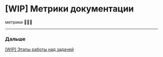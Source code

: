 # [WIP] Метрики документации

метрики 🤷🏻‍♀️

---

### Дальше

[[WIP] Этапы работы над задачей](%5BWIP%5D%20%D0%AD%D1%82%D0%B0%D0%BF%D1%8B%20%D1%80%D0%B0%D0%B1%D0%BE%D1%82%D1%8B%20%D0%BD%D0%B0%D0%B4%20%D0%B7%D0%B0%D0%B4%D0%B0%D1%87%D0%B5%D0%B8%CC%86%202cc329861ef54f44b8162ecd775b1fbb.md)